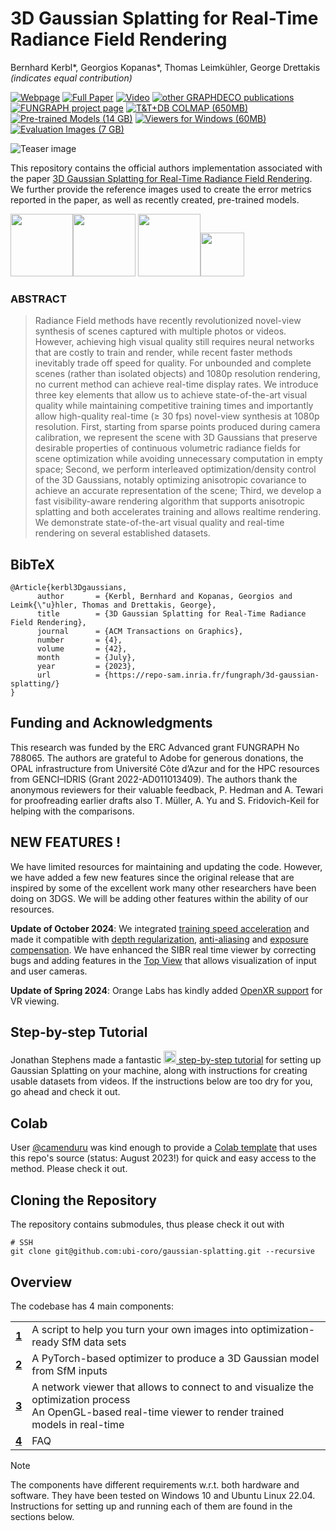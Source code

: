 # 3D Gaussian Splatting for Real-Time Radiance Field Rendering

Bernhard Kerbl*, Georgios Kopanas*, Thomas Leimkühler, George Drettakis 
*(indicates equal contribution)*

[![Webpage](https://img.shields.io/badge/webpage-0180A3)](https://repo-sam.inria.fr/fungraph/3d-gaussian-splatting/) [![Full Paper](https://img.shields.io/badge/full_paper-0180A3)](https://repo-sam.inria.fr/fungraph/3d-gaussian-splatting/3d_gaussian_splatting_high.pdf) [![Video](https://img.shields.io/badge/video-0180A3)](https://youtu.be/T_kXY43VZnk) [![other GRAPHDECO publications](https://img.shields.io/badge/other_GRAPHDECO_publications-0180A3)](http://www-sop.inria.fr/reves/publis/gdindex.php) [![FUNGRAPH project page](https://img.shields.io/badge/FUNGRAPH_project_page-0180A3)](https://fungraph.inria.fr)
[![T&T+DB COLMAP (650MB)](https://img.shields.io/badge/T&T+DB_COLMAP_(650MB)-0180A3)](https://repo-sam.inria.fr/fungraph/3d-gaussian-splatting/datasets/input/tandt_db.zip) [![Pre-trained Models (14 GB)](https://img.shields.io/badge/pre--trained_models_(14GB)-0180A3)](https://repo-sam.inria.fr/fungraph/3d-gaussian-splatting/datasets/pretrained/models.zip) [![Viewers for Windows (60MB)](https://img.shields.io/badge/viewers_for_Windows_(60MB)-0180A3)](https://repo-sam.inria.fr/fungraph/3d-gaussian-splatting/binaries/viewers.zip) [![Evaluation Images (7 GB)](https://img.shields.io/badge/evaluation_images_(7GB)-0180A3)](https://repo-sam.inria.fr/fungraph/3d-gaussian-splatting/evaluation/images.zip)

![Teaser image](assets/teaser.png)

This repository contains the official authors implementation associated with the paper [3D Gaussian Splatting for Real-Time Radiance Field Rendering](https://repo-sam.inria.fr/fungraph/3d-gaussian-splatting/). We further provide the reference images used to create the error metrics reported in the paper, as well as recently created, pre-trained models. 

<a href="https://www.inria.fr/"><img height="100" src="assets/logo_inria.png"></a><a href="https://univ-cotedazur.eu/"><img height="100" src="assets/logo_uca.png"></a>
<a href="https://www.mpi-inf.mpg.de"><img height="100" src="assets/logo_mpi.png"></a><a href="https://team.inria.fr/graphdeco/"><img height="70" src="assets/logo_graphdeco.png"></a>

### ABSTRACT
> Radiance Field methods have recently revolutionized novel-view synthesis of scenes captured with multiple photos or videos. However, achieving high visual quality still requires neural networks that are costly to train and render, while recent faster methods inevitably trade off speed for quality. For unbounded and complete scenes (rather than isolated objects) and 1080p resolution rendering, no current method can achieve real-time display rates. We introduce three key elements that allow us to achieve state-of-the-art visual quality while maintaining competitive training times and importantly allow high-quality real-time (≥ 30 fps) novel-view synthesis at 1080p resolution. First, starting from sparse points produced during camera calibration, we represent the scene with 3D Gaussians that preserve desirable properties of continuous volumetric radiance fields for scene optimization while avoiding unnecessary computation in empty space; Second, we perform interleaved optimization/density control of the 3D Gaussians, notably optimizing anisotropic covariance to achieve an accurate representation of the scene; Third, we develop a fast visibility-aware rendering algorithm that supports anisotropic splatting and both accelerates training and allows realtime rendering. We demonstrate state-of-the-art visual quality and real-time rendering on several established datasets.

<section class="section" id="BibTeX">
  <div class="container is-max-desktop content">
    <h2 class="title">BibTeX</h2>
    <pre><code>@Article{kerbl3Dgaussians,
      author       = {Kerbl, Bernhard and Kopanas, Georgios and Leimk{\"u}hler, Thomas and Drettakis, George},
      title        = {3D Gaussian Splatting for Real-Time Radiance Field Rendering},
      journal      = {ACM Transactions on Graphics},
      number       = {4},
      volume       = {42},
      month        = {July},
      year         = {2023},
      url          = {https://repo-sam.inria.fr/fungraph/3d-gaussian-splatting/}
}</code></pre>
  </div>
</section>


## Funding and Acknowledgments

This research was funded by the ERC Advanced grant FUNGRAPH No 788065. The authors are grateful to Adobe for generous donations, the OPAL infrastructure from Université Côte d’Azur and for the HPC resources from GENCI–IDRIS (Grant 2022-AD011013409). The authors thank the anonymous reviewers for their valuable feedback, P. Hedman and A. Tewari for proofreading earlier drafts also T. Müller, A. Yu and S. Fridovich-Keil for helping with the comparisons.

## NEW FEATURES !

We have limited resources for maintaining and updating the code. However, we have added a few new features since the original release that are inspired by some of the excellent work many other researchers have been doing on 3DGS. We will be adding other features within the ability of our resources.

**Update of October 2024**: We integrated [training speed acceleration](docs/process-scenes.md#training-speed-acceleration) and made it compatible with [depth regularization](docs/process-scenes.md#depth-regularization), [anti-aliasing](docs/process-scenes.md#anti-aliasing) and [exposure compensation](docs/process-scenes.md#exposure-compensation). We have enhanced the SIBR real time viewer by correcting bugs and adding features in the [Top View](docs/process-scenes.md#sibr-top-view) that allows visualization of input and user cameras.

**Update of Spring 2024**:
Orange Labs has kindly added [OpenXR support](docs/process-scenes.md#openxr-support) for VR viewing. 

## Step-by-step Tutorial

Jonathan Stephens made a fantastic [<img src="https://upload.wikimedia.org/wikipedia/commons/0/09/YouTube_full-color_icon_%282017%29.svg" width="20" /> step-by-step tutorial](https://www.youtube.com/watch?v=UXtuigy_wYc) for setting up Gaussian Splatting on your machine, along with instructions for creating usable datasets from videos. If the instructions below are too dry for you, go ahead and check it out.

## Colab

User [@camenduru](https://github.com/camenduru) was kind enough to provide a [Colab template](https://github.com/camenduru/gaussian-splatting-colab) that uses this repo's source (status: August 2023!) for quick and easy access to the method. Please check it out.

## Cloning the Repository

The repository contains submodules, thus please check it out with 
```shell
# SSH
git clone git@github.com:ubi-coro/gaussian-splatting.git --recursive
```

## Overview

The codebase has 4 main components:

|  |  |
| :-- | :-- |
| [**1**](docs/process-scenes.md) | A script to help you turn your own images into optimization-ready SfM data sets |
| [**2**](docs/optimizer.md) | A PyTorch-based optimizer to produce a 3D Gaussian model from SfM inputs |
| [**3**](docs/viewers.md) | A network viewer that allows to connect to and visualize the optimization process<br>An OpenGL-based real-time viewer to render trained models in real-time |
| [**4**](docs/faq.md) | FAQ |

> [!NOTE]
> The components have different requirements w.r.t. both hardware and software. They have been tested on Windows 10 and Ubuntu Linux 22.04. Instructions for setting up and running each of them are found in the sections below.

